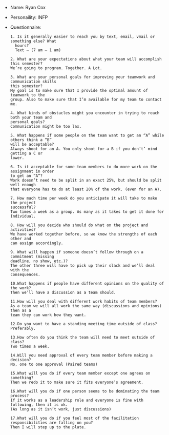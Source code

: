 * Name: Ryan Cox
* Personaility: INFP
* Questionnaire: 

      1. Is it generally easier to reach you by text, email, vmail or something else? What
        hours?
        Text – (7 am – 1 am)

      2. What are your expectations about what your team will accomplish this semester?
      We’re going to program. Together. A Lot.

      3. What are your personal goals for improving your teamwork and communication skills
      this semester?
      My goal is to make sure that I provide the optimal amount of teamwork to the
      group. Also to make sure that I’m available for my team to contact me.

      4. What kinds of obstacles might you encounter in trying to reach both your team and
      personal goals?
      Communication might be too lax.

      5. What happens if some people on the team want to get an “A” while others think a “B”
      will be acceptable?
      Always shoot for an A. You only shoot for a B if you don’t’ mind getting a C or
      lower.

      6. Is it acceptable for some team members to do more work on the assignment in order
      to get an “A”?
      Work doesn’t need to be split in an exact 25%, but should be split well enough
      that everyone has to do at least 20% of the work. (even for an A).

      7. How much time per week do you anticipate it will take to make the project
      successful?
      Two times a week as a group. As many as it takes to get it done for Individual.

      8. How will you decide who should do what on the project and activities?
      We have worked together before, so we know the strengths of each other and
      can assign accordingly.

      9. What will happen if someone doesn’t follow through on a commitment (missing
      deadline, no show, etc.)?
      The other three will have to pick up their slack and we’ll deal with the
      consequences.

      10.What happens if people have different opinions on the quality of the work?
      Then we’ll have a discussion as a team should.

      11.How will you deal with different work habits of team members?
      As a team we will all work the same way (discussions and opinions) then as a
      team they can work how they want.

      12.Do you want to have a standing meeting time outside of class?
      Preferably.

      13.How often do you think the team will need to meet outside of class?
      Two times a week.

      14.Will you need approval of every team member before making a decision?
      No, one to one approval (Paired teams)

      15.What will you do if every team member except one agrees on something?
      Then we redo it to make sure it fits everyone’s agreement.

      16.What will you do if one person seems to be dominating the team process?
      If it works as a leadership role and everyone is fine with following, then it is ok.
      (As long as it isn’t work, just discussions)

      17.What will you do if you feel most of the facilitation responsibilities are falling on you?
      Then I will step up to the plate.
